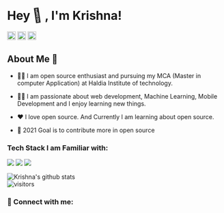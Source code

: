 # Hey <span class="wave">👋</span> , I'm Krishna!

<style>
.wave {
  animation-name: wave-animation;  /* Name of @keyframes element below */
  animation-duration: .50s;  /* Wave speed */
  animation-iteration-count: infinite;
  animation-timing-function:initial;
  animation-play-state: initial;
  transform-origin: 70% 70%;  /* Pivot from bottom-left palm */
  display: inline-block;
  font-size: 2rem;
}

.wave:hover {
  animation-play-state: running; /* Play animation on mouse hover */
}

@keyframes wave-animation {
  0% { transform: rotate( 0deg ) }
  25% { transform: rotate( -10deg ) }
  75% { transform: rotate( 12deg ) }
  100% { transform: rotate( 0deg ) }
}
</style>


<!--
**Krishnapro/Krishnapro** is a ✨ _special_ ✨ repository because its `README.md` (this file) appears on your GitHub profile. -->

<a href="https://www.linkedin.com/in/krishnakumar25/"><img src="https://camo.githubusercontent.com/c8a9c5b414cd812ad6a97a46c29af67239ddaeae08c41724ff7d945fb4c047e5/68747470733a2f2f6564656e742e6769746875622e696f2f537570657254696e7949636f6e732f696d616765732f7376672f6c696e6b6564696e2e737667" width="20" height="20"></a>
<a href="https://twitter.com/kkrishn95"><img src="https://camo.githubusercontent.com/35b0b8bfbd8840f35607fb56ad0a139047fd5d6e09ceb060c5c6f0a5abd1044c/68747470733a2f2f6564656e742e6769746875622e696f2f537570657254696e7949636f6e732f696d616765732f7376672f747769747465722e737667" width="20" height="20"></a>
<a href="mailto:krishnachaurasia1998@gmail.com"><img src="https://camo.githubusercontent.com/4a3dd8d10a27c272fd04b2ce8ed1a130606f95ea6a76b5e19ce8b642faa18c27/68747470733a2f2f6564656e742e6769746875622e696f2f537570657254696e7949636f6e732f696d616765732f7376672f676d61696c2e737667" width="20" height="20"></a>
<!-- <a href=""><img src="" width="20" height="20"></a> -->

  <h2>About Me 🚀</h2>

- :man_student: I am open source enthusiast and pursuing my MCA (Master in computer Application) at Haldia Institute of technology.

- :technologist: I am passionate about web development, Machine Learning, Mobile Development and I enjoy learning new things.

-  ❤️ I love open source. And Currently I am learning about open source.

- :dart: 2021 Goal is to contribute more in open source





### Tech Stack I am Familiar with:

<img src="https://img.shields.io/badge/HTML5-E34F26?style=for-the-badge&logo=html5&logoColor=white" > <img src="https://img.shields.io/badge/CSS3-1572B6?style=for-the-badge&logo=css3&logoColor=white"> <img src="https://img.shields.io/badge/JavaScript-F7DF1E?style=for-the-badge&logo=javascript&logoColor=black"> <img src="https://img.shields.io/badge/Node.js-43853D?style=for-the-badge&logo=node.js&logoColor=white" alt="">
<img src="https://img.shields.io/badge/C-00599C?style=for-the-badge&logo=c&logoColor=white" alt="">
<img src="https://img.shields.io/badge/C%2B%2B-00599C?style=for-the-badge&logo=c%2B%2B&logoColor=white" alt="">
<img src="https://img.shields.io/badge/Java-ED8B00?style=for-the-badge&logo=java&logoColor=white" alt="">
<img src="https://img.shields.io/badge/React-20232A?style=for-the-badge&logo=react&logoColor=61DAFB" alt="">
<img src="https://img.shields.io/badge/Python-3776AB?style=for-the-badge&logo=python&logoColor=white" alt="">
<img src="	https://img.shields.io/badge/jQuery-0769AD?style=for-the-badge&logo=jquery&logoColor=white" alt="">
<img src="https://img.shields.io/badge/Git-F05032?style=for-the-badge&logo=git&logoColor=white" alt="">
<img src="https://img.shields.io/badge/GitHub-100000?style=for-the-badge&logo=github&logoColor=white" alt="">
<img src="https://img.shields.io/badge/Bootstrap-563D7C?style=for-the-badge&logo=bootstrap&logoColor=white" alt="">

![Krishna's github stats](https://github-readme-stats.vercel.app/api?username=Krishnapro&show_icons=true&hide_border=true)
</br>
![visitors](https://visitor-badge.laobi.icu/badge?page_id=Krishnapro.Krishnapro)

### 🤝 Connect with me:
<a href="mailto:krishnachaurasia1998@gmail.com"> <img src="https://img.shields.io/badge/Gmail-D14836?style=for-the-badge&logo=gmail&logoColor=white" alt=""></a>
<a href="https://www.linkedin.com/in/krishna-kumar-759b411a1/"> <img src="https://img.shields.io/badge/LinkedIn-0077B5?style=for-the-badge&logo=linkedin&logoColor=white" alt=""></a>
<a href="https://twitter.com/kkrishn95"><img src="https://img.shields.io/badge/Twitter-1DA1F2?style=for-the-badge&logo=twitter&logoColor=white" alt=""></a>
